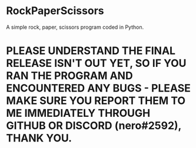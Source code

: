 # RockPaperScissors
A simple rock, paper, scissors program coded in Python.

# PLEASE UNDERSTAND THE FINAL RELEASE ISN'T OUT YET, SO IF YOU RAN THE PROGRAM AND ENCOUNTERED ANY BUGS - PLEASE MAKE SURE YOU REPORT THEM TO ME IMMEDIATELY THROUGH GITHUB OR DISCORD (nero#2592), THANK YOU.
